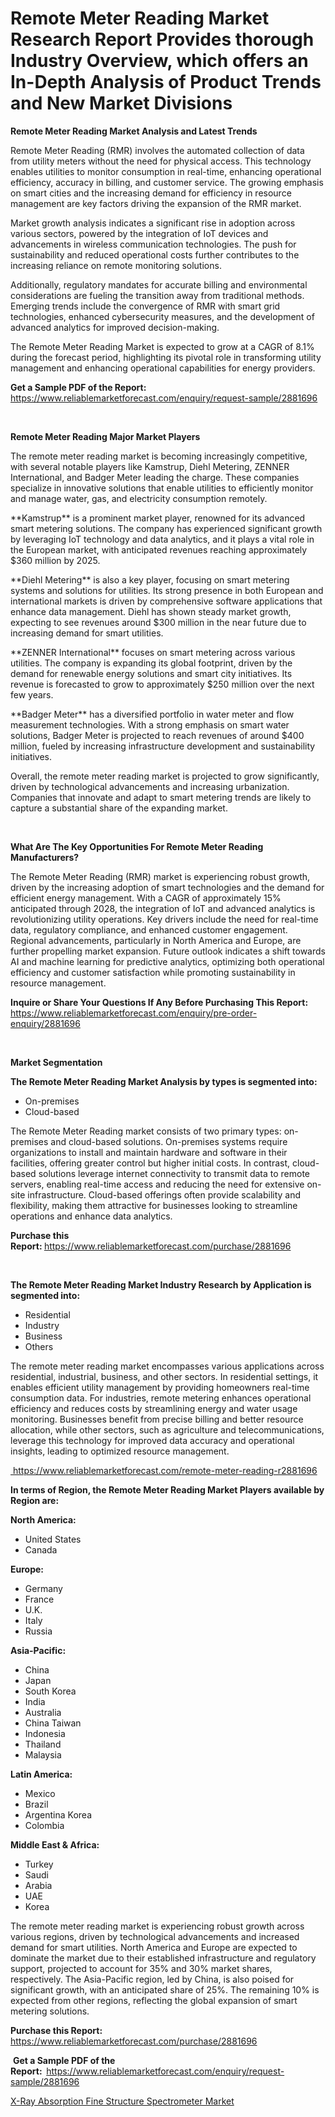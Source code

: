 <p><h1>Remote Meter Reading Market Research Report Provides thorough Industry Overview, which offers an In-Depth Analysis of Product Trends and New Market Divisions</h1></p><p><strong>Remote Meter Reading Market Analysis and Latest Trends</strong></p>
<p><p>Remote Meter Reading (RMR) involves the automated collection of data from utility meters without the need for physical access. This technology enables utilities to monitor consumption in real-time, enhancing operational efficiency, accuracy in billing, and customer service. The growing emphasis on smart cities and the increasing demand for efficiency in resource management are key factors driving the expansion of the RMR market.</p><p>Market growth analysis indicates a significant rise in adoption across various sectors, powered by the integration of IoT devices and advancements in wireless communication technologies. The push for sustainability and reduced operational costs further contributes to the increasing reliance on remote monitoring solutions.</p><p>Additionally, regulatory mandates for accurate billing and environmental considerations are fueling the transition away from traditional methods. Emerging trends include the convergence of RMR with smart grid technologies, enhanced cybersecurity measures, and the development of advanced analytics for improved decision-making.</p><p>The Remote Meter Reading Market is expected to grow at a CAGR of 8.1% during the forecast period, highlighting its pivotal role in transforming utility management and enhancing operational capabilities for energy providers.</p></p>
<p><strong>Get a Sample PDF of the Report:&nbsp;</strong> <a href="https://www.reliablemarketforecast.com/enquiry/request-sample/2881696?utm_campaign=2736&utm_medium=2&utm_source=Github&utm_content=ia&utm_term=12032025&utm_id=remote-meter-reading">https://www.reliablemarketforecast.com/enquiry/request-sample/2881696</a></p>
<p>&nbsp;</p>
<p><strong>Remote Meter Reading Major Market Players</strong></p>
<p><p>The remote meter reading market is becoming increasingly competitive, with several notable players like Kamstrup, Diehl Metering, ZENNER International, and Badger Meter leading the charge. These companies specialize in innovative solutions that enable utilities to efficiently monitor and manage water, gas, and electricity consumption remotely.</p><p>**Kamstrup** is a prominent market player, renowned for its advanced smart metering solutions. The company has experienced significant growth by leveraging IoT technology and data analytics, and it plays a vital role in the European market, with anticipated revenues reaching approximately $360 million by 2025. </p><p>**Diehl Metering** is also a key player, focusing on smart metering systems and solutions for utilities. Its strong presence in both European and international markets is driven by comprehensive software applications that enhance data management. Diehl has shown steady market growth, expecting to see revenues around $300 million in the near future due to increasing demand for smart utilities.</p><p>**ZENNER International** focuses on smart metering across various utilities. The company is expanding its global footprint, driven by the demand for renewable energy solutions and smart city initiatives. Its revenue is forecasted to grow to approximately $250 million over the next few years.</p><p>**Badger Meter** has a diversified portfolio in water meter and flow measurement technologies. With a strong emphasis on smart water solutions, Badger Meter is projected to reach revenues of around $400 million, fueled by increasing infrastructure development and sustainability initiatives.</p><p>Overall, the remote meter reading market is projected to grow significantly, driven by technological advancements and increasing urbanization. Companies that innovate and adapt to smart metering trends are likely to capture a substantial share of the expanding market.</p></p>
<p>&nbsp;</p>
<p><strong>What Are The Key Opportunities For Remote Meter Reading Manufacturers?</strong></p>
<p><p>The Remote Meter Reading (RMR) market is experiencing robust growth, driven by the increasing adoption of smart technologies and the demand for efficient energy management. With a CAGR of approximately 15% anticipated through 2028, the integration of IoT and advanced analytics is revolutionizing utility operations. Key drivers include the need for real-time data, regulatory compliance, and enhanced customer engagement. Regional advancements, particularly in North America and Europe, are further propelling market expansion. Future outlook indicates a shift towards AI and machine learning for predictive analytics, optimizing both operational efficiency and customer satisfaction while promoting sustainability in resource management.</p></p>
<p><strong>Inquire or Share Your Questions If Any Before Purchasing This Report:</strong> <a href="https://www.reliablemarketforecast.com/enquiry/pre-order-enquiry/2881696?utm_campaign=2736&utm_medium=2&utm_source=Github&utm_content=ia&utm_term=12032025&utm_id=remote-meter-reading">https://www.reliablemarketforecast.com/enquiry/pre-order-enquiry/2881696</a></p>
<p>&nbsp;</p>
<p><strong>Market Segmentation</strong></p>
<p><strong>The Remote Meter Reading Market Analysis by types is segmented into:</strong></p>
<p><ul><li>On-premises</li><li>Cloud-based</li></ul></p>
<p><p>The Remote Meter Reading market consists of two primary types: on-premises and cloud-based solutions. On-premises systems require organizations to install and maintain hardware and software in their facilities, offering greater control but higher initial costs. In contrast, cloud-based solutions leverage internet connectivity to transmit data to remote servers, enabling real-time access and reducing the need for extensive on-site infrastructure. Cloud-based offerings often provide scalability and flexibility, making them attractive for businesses looking to streamline operations and enhance data analytics.</p></p>
<p><strong>Purchase this Report:&nbsp;</strong><a href="https://www.reliablemarketforecast.com/purchase/2881696?utm_campaign=2736&utm_medium=2&utm_source=Github&utm_content=ia&utm_term=12032025&utm_id=remote-meter-reading">https://www.reliablemarketforecast.com/purchase/2881696</a></p>
<p>&nbsp;</p>
<p><strong>The Remote Meter Reading Market Industry Research by Application is segmented into:</strong></p>
<p><ul><li>Residential</li><li>Industry</li><li>Business</li><li>Others</li></ul></p>
<p><p>The remote meter reading market encompasses various applications across residential, industrial, business, and other sectors. In residential settings, it enables efficient utility management by providing homeowners real-time consumption data. For industries, remote metering enhances operational efficiency and reduces costs by streamlining energy and water usage monitoring. Businesses benefit from precise billing and better resource allocation, while other sectors, such as agriculture and telecommunications, leverage this technology for improved data accuracy and operational insights, leading to optimized resource management.</p></p>
<p><a href="https://www.reliablemarketforecast.com/remote-meter-reading-r2881696?utm_campaign=2736&utm_medium=2&utm_source=Github&utm_content=ia&utm_term=12032025&utm_id=remote-meter-reading">&nbsp;https://www.reliablemarketforecast.com/remote-meter-reading-r2881696</a></p>
<p><strong>In terms of Region, the Remote Meter Reading Market Players available by Region are:</strong></p>
<p>
    <p> <strong> North America: </strong>
        <ul>
            <li>United States</li>
            <li>Canada</li>
        </ul>
        </p> 
    <p> <strong> Europe: </strong>
        <ul>
            <li>Germany</li>
            <li>France</li>
            <li>U.K.</li>
            <li>Italy</li>
            <li>Russia</li>
        </ul>
        </p> 
    <p> <strong> Asia-Pacific: </strong>
        <ul>
            <li>China</li>
            <li>Japan</li>
            <li>South Korea</li>
            <li>India</li>
            <li>Australia</li>
            <li>China Taiwan</li>
            <li>Indonesia</li>
            <li>Thailand</li>
            <li>Malaysia</li>
        </ul>
        </p> 
    <p> <strong> Latin America: </strong>
        <ul>
            <li>Mexico</li>
            <li>Brazil</li>
            <li>Argentina Korea</li>
            <li>Colombia</li>
        </ul>
        </p> 
    <p> <strong> Middle East & Africa: </strong>
        <ul>
            <li>Turkey</li>
            <li>Saudi</li>
            <li>Arabia</li>
            <li>UAE</li>
            <li>Korea</li>
        </ul>
    </p>
    </p>
<p><p>The remote meter reading market is experiencing robust growth across various regions, driven by technological advancements and increased demand for smart utilities. North America and Europe are expected to dominate the market due to their established infrastructure and regulatory support, projected to account for 35% and 30% market shares, respectively. The Asia-Pacific region, led by China, is also poised for significant growth, with an anticipated share of 25%. The remaining 10% is expected from other regions, reflecting the global expansion of smart metering solutions.</p></p>
<p><strong>Purchase this Report: </strong><a href="https://www.reliablemarketforecast.com/purchase/2881696?utm_campaign=2736&utm_medium=2&utm_source=Github&utm_content=ia&utm_term=12032025&utm_id=remote-meter-reading">https://www.reliablemarketforecast.com/purchase/2881696</a></p>
<p>&nbsp;<strong>Get a Sample PDF of the Report:&nbsp;&nbsp;</strong><a href="https://www.reliablemarketforecast.com/enquiry/request-sample/2881696?utm_campaign=2736&utm_medium=2&utm_source=Github&utm_content=ia&utm_term=12032025&utm_id=remote-meter-reading">https://www.reliablemarketforecast.com/enquiry/request-sample/2881696</a></p>
<p><strong></strong></p>
<p><p><a href="https://github.com/pelahotayabe/Market-Research-Report-List-1/blob/main/x-ray-absorption-fine-structure-spectrometer-market.md?utm_campaign=2736&utm_medium=2&utm_source=Github&utm_content=ia&utm_term=12032025&utm_id=remote-meter-reading">X-Ray Absorption Fine Structure Spectrometer Market</a></p></p>
